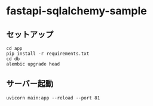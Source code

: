 # fastapi-sqlalchemy-sample

## セットアップ

```shell
cd app
pip install -r requirements.txt
cd db
alembic upgrade head
```

## サーバー起動

```shell
uvicorn main:app --reload --port 81
```